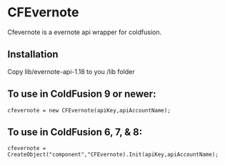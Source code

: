 # CFEvernote

Cfevernote is a evernote api wrapper for coldfusion.  

## Installation
Copy lib/evernote-api-1.18 to you <cfinstall dir>/lib folder

## To use in ColdFusion 9 or newer:
	cfevernote = new CFEvernote(apiKey,apiAccountName);
	
## To use in ColdFusion 6, 7, & 8:	
	cfevernote = CreateObject("component","CFEvernote).Init(apiKey,apiAccountName);
